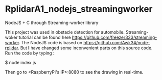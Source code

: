 # RplidarA1_nodejs_streamingworker

NodeJS + C through Streaming-worker library

This project was used in obstacle detection for automobile.
Streaming-woker tutorial can be found here https://github.com/freezer333/streaming-worker.
The NodeJS code is based on https://github.com/Awk34/node-rplidar. But I have changed some inconvenient parts on this source code.
Run the code by typing :

$ node index.js

Then go to <RaspberryPi's IP>:8080 to see the drawing in real-time.
